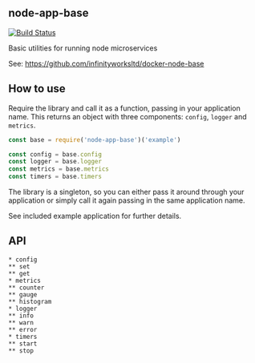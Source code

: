 node-app-base
---

[![Build Status](https://travis-ci.org/infinityworksltd/node-app-base.svg?branch=master)](https://travis-ci.org/infinityworksltd/node-app-base)

Basic utilities for running node microservices

See: https://github.com/infinityworksltd/docker-node-base

## How to use

Require the library and call it as a function, passing in your application name. This returns an object with three components: `config`, `logger` and `metrics`.

```js
const base = require('node-app-base')('example')

const config = base.config
const logger = base.logger
const metrics = base.metrics
const timers = base.timers
```

The library is a singleton, so you can either pass it around through your application or simply call it again passing in the same application name.

See included example application for further details.

## API

```
* config
** set
** get
* metrics
** counter
** gauge
** histogram
* logger
** info
** warn
** error
* timers
** start
** stop
```

